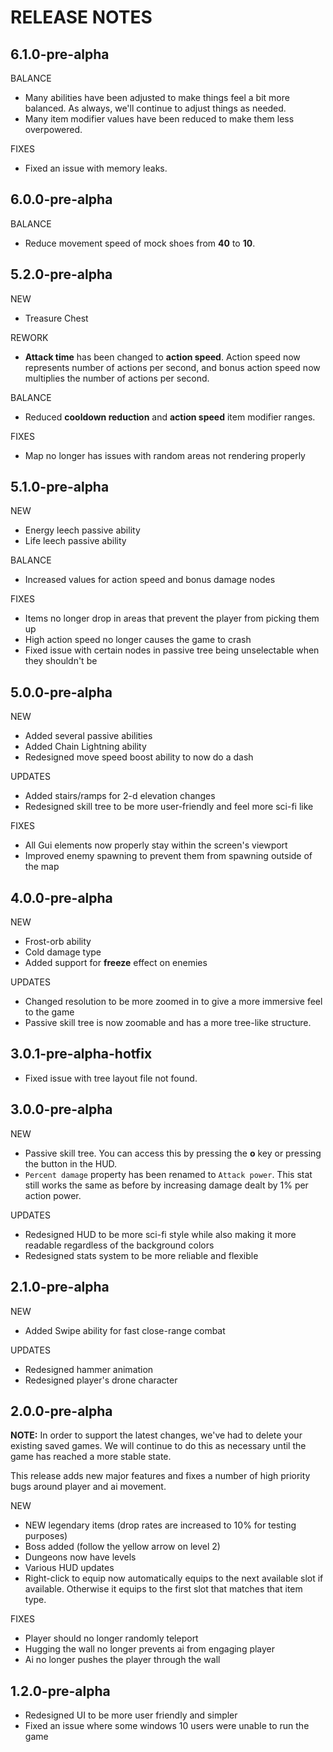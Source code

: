 # RELEASE NOTES

## 6.1.0-pre-alpha

BALANCE

* Many abilities have been adjusted to make things feel a bit more balanced. As always, we'll continue to adjust things as needed.
* Many item modifier values have been reduced to make them less overpowered.

FIXES

* Fixed an issue with memory leaks.

## 6.0.0-pre-alpha

BALANCE

* Reduce movement speed of mock shoes from **40** to **10**.

## 5.2.0-pre-alpha

NEW

* Treasure Chest

REWORK

* **Attack time** has been changed to **action speed**. Action speed now represents number of actions per second, and bonus action speed now multiplies the number of actions per second.

BALANCE

* Reduced **cooldown reduction** and **action speed** item modifier ranges.

FIXES

* Map no longer has issues with random areas not rendering properly

## 5.1.0-pre-alpha

NEW

* Energy leech passive ability
* Life leech passive ability

BALANCE

* Increased values for action speed and bonus damage nodes

FIXES

* Items no longer drop in areas that prevent the player from picking them up
* High action speed no longer causes the game to crash
* Fixed issue with certain nodes in passive tree being unselectable when they shouldn't be

## 5.0.0-pre-alpha

NEW

* Added several passive abilities
* Added Chain Lightning ability
* Redesigned move speed boost ability to now do a dash

UPDATES

* Added stairs/ramps for 2-d elevation changes
* Redesigned skill tree to be more user-friendly and feel more sci-fi like

FIXES

* All Gui elements now properly stay within the screen's viewport
* Improved enemy spawning to prevent them from spawning outside of the map

## 4.0.0-pre-alpha

NEW

* Frost-orb ability
* Cold damage type
* Added support for **freeze** effect on enemies

UPDATES

* Changed resolution to be more zoomed in to give a more immersive feel to the game
* Passive skill tree is now zoomable and has a more tree-like structure.

## 3.0.1-pre-alpha-hotfix

* Fixed issue with tree layout file not found.

## 3.0.0-pre-alpha

NEW

* Passive skill tree. You can access this by pressing the **o** key or pressing the button in the HUD.
* `Percent damage` property has been renamed to `Attack power`. This stat still works the same as before by increasing damage dealt by 1% per action power.

UPDATES

* Redesigned HUD to be more sci-fi style while also making it more readable regardless of the background colors
* Redesigned stats system to be more reliable and flexible

## 2.1.0-pre-alpha

NEW

* Added Swipe ability for fast close-range combat

UPDATES

* Redesigned hammer animation
* Redesigned player's drone character

## 2.0.0-pre-alpha

**NOTE:** In order to support the latest changes, we've had to delete your existing saved games. We will continue to do this as necessary until the game has reached a more stable state.

This release adds new major features and fixes a number of high priority bugs around player and ai movement.

NEW

* NEW legendary items (drop rates are increased to 10% for testing purposes)
* Boss added (follow the yellow arrow on level 2)
* Dungeons now have levels
* Various HUD updates
* Right-click to equip now automatically equips to the next available slot if available. Otherwise it equips to the first slot that matches that item type.

FIXES

* Player should no longer randomly teleport
* Hugging the wall no longer prevents ai from engaging player
* Ai no longer pushes the player through the wall

## 1.2.0-pre-alpha

* Redesigned UI to be more user friendly and simpler
* Fixed an issue where some windows 10 users were unable to run the game